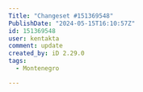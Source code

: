 ```yaml
---
Title: "Changeset #151369548"
PublishDate: "2024-05-15T16:10:57Z"
id: 151369548
user: kentakta
comment: update
created_by: iD 2.29.0
tags:
  - Montenegro

---
```

